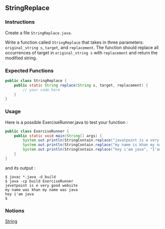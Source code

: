 ## StringReplace

### Instructions

Create a file `StringReplace.java`.

Write a function called `StringReplace` that takes in three parameters: `original_string s`, `target`, and `replacement`. The function should replace all occurrences of target in `original_string s` with `replacement` and return the modified string.

### Expected Functions

```java
public class StringReplace {
    public static String replace(String s, target, replacement) {
        // your code here
    }
}
```

### Usage

Here is a possible ExerciseRunner.java to test your function :

```java
public class ExerciseRunner {
    public static void main(String[] args) {
        System.out.println(StringContain.replace("javatpoint is a very good website", 'a', 'e'));
        System.out.println(StringContain.replace("my name is khan my name is java", "is","was"));
        System.out.println(StringContain.replace("hey i'am java", "I'am","was"));
    }
}
```

and its output :

```shell
$ javac *.java -d build
$ java -cp build ExerciseRunner
jevetpoint is e very good website
my name was khan my name was java
hey i'am java
$
```

### Notions

[String](https://docs.oracle.com/en/java/javase/17/docs/api/java.base/java/lang/String.html)
